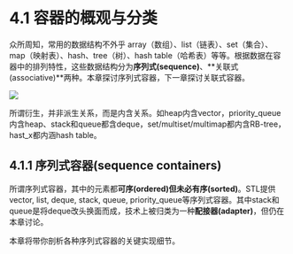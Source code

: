# 4.1 容器的概观与分类

众所周知，常用的数据结构不外乎 array（数组）、list（链表）、set（集合）、map（映射表）、hash、tree（树）、hash table（哈希表）等等。根据数据在容器中的排列特性，这些数据结构分为**序列式(sequence)**、**关联式(associative)**两种。本章探讨序列式容器，下一章探讨关联式容器。

![](/img/1680176093621.jpg)

所谓衍生，并非派生关系，而是内含关系。如heap内含vector，priority_queue内含heap、stack和queue都含deque，set/multiset/multimap都内含RB-tree，hast_x都内涵hash table。

## 4.1.1 序列式容器(sequence containers)

所谓序列式容器，其中的元素都**可序(ordered)**但未必**有序(sorted)**。STL提供vector, list, deque, stack, queue, priority_queue等序列式容器。其中stack和queue是将deque改头换面而成，技术上被归类为一种**配接器(adapter)**，但仍在本章讨论。

本章将带你剖析各种序列式容器的关键实现细节。